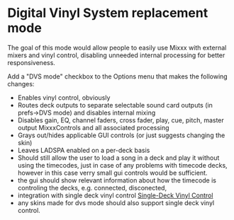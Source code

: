# Digital Vinyl System replacement mode

The goal of this mode would allow people to easily use Mixxx with
external mixers and vinyl control, disabling unneeded internal
processing for better responsiveness.

Add a "DVS mode" checkbox to the Options menu that makes the following
changes:

  - Enables vinyl control, obviously
  - Routes deck outputs to separate selectable sound card outputs (in
    prefs-\>DVS mode) and disables internal mixing
  - Disables gain, EQ, channel faders, cross fader, play, cue, pitch,
    master output MixxxControls and all associated processing
  - Grays out/hides applicable GUI controls (or just suggests changing
    the skin)
  - Leaves LADSPA enabled on a per-deck basis
  - Should still allow the user to load a song in a deck and play it
    without using the timecodes, just in case of any problems with
    timecode decks, however in this case verry small gui controls would
    be sufficient.
  - the gui should show relevant information about how the timecode is
    controling the decks, e.g. connected, disconected,
  - integration with single deck vinyl control [Single-Deck Vinyl
    Control](single-deck_vinyl_control) 
  - any skins made for dvs mode should also support single deck vinyl
    control.
